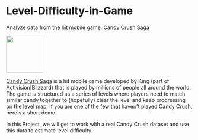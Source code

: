 # Level-Difficulty-in-Game
Analyze data from the hit mobile game: Candy Crush Saga

<a href="URL_REDIRECT" target="blank"><img align="center" src="https://cdn.vox-cdn.com/thumbor/BA5oNeZEDa5z0tBB0boePqU_sZw=/0x33:800x566/1200x800/filters:focal(0x33:800x566)/cdn.vox-cdn.com/uploads/chorus_image/image/20239133/ccs_screenshot_devices.0.jpg" height="100" /></a>


<p><a href="https://king.com/game/candycrush">Candy Crush Saga</a> is a hit mobile game developed by King (part of Activision|Blizzard) that is played by millions of people all around the world. The game is structured as a series of levels where players need to match similar candy together to (hopefully) clear the level and keep progressing on the level map. If you are one of the few that haven't played Candy Crush, here's a short demo:</p>

In this Project, we will get to work with a real Candy Crush dataset and use this data to estimate level difficulty.
